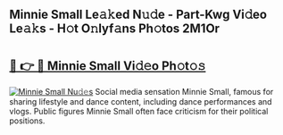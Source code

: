 ## Minnie Small Le𝚊𝚔ed N𝚞𝚍e - Part-Kwg Vi𝚍eo Le𝚊𝚔s - H𝚘t O𝚗lyf𝚊ns Ph𝚘tos 2M1Or

# <h2><a href="http://hf2smgm.feru.top/?c=Minnie+Small">🔗 👉 🔴 Minnie Small Vi𝚍𝚎o Ph𝚘t𝚘𝚜</a></h2>

[![Minnie Small Nu𝚍𝚎s](https://i.imgur.com/0TWrTi3.gif)](http://hf2smgm.feru.top/?c=Minnie+Small)
Social media sensation Minnie Small, famous for sharing lifestyle and dance content, including dance performances and vlogs. Public figures Minnie Small often face criticism for their political positions. 
